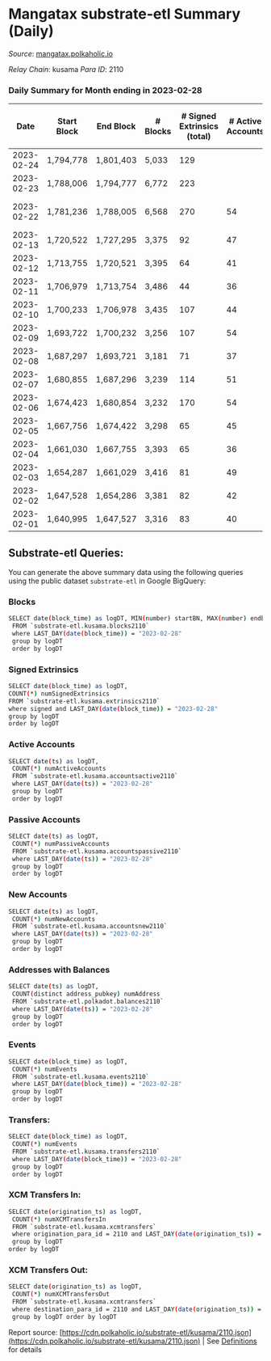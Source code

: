 # Mangatax substrate-etl Summary (Daily)

_Source_: [mangatax.polkaholic.io](https://mangatax.polkaholic.io)

*Relay Chain*: kusama
*Para ID*: 2110



### Daily Summary for Month ending in 2023-02-28


| Date | Start Block | End Block | # Blocks | # Signed Extrinsics (total) | # Active Accounts | # Passive | # New | # Addresses with Balances | # Events | # Transfers | # XCM Transfers In | # XCM Transfers Out | Issues | 
| ---- | ----------- | --------- | -------- | --------------------------- | ----------------- | --------- | ----- | ------------------------- | -------- | ----------- | ------------------ | ------------------- | ------ |
| 2023-02-24 | 1,794,778 | 1,801,403 | 5,033 | 129 |  |  |  |  | 16,735 | 518  |   |   |  |
| 2023-02-23 | 1,788,006 | 1,794,777 | 6,772 | 223 |  |  | 1,760 | 1,760 | 23,339 | 1,030  | 48 ($4,978.02) |   |  |
| 2023-02-22 | 1,781,236 | 1,788,005 | 6,568 | 270 | 54 | 5 | 1,752 | 1,752 | 23,469 | 1,311  | 42 ($12,877.53) |   | 202 missing (2.98%) |
| 2023-02-13 | 1,720,522 | 1,727,295 | 3,375 | 92 | 47 | 6 | 5 | 1,710 | 11,428 | 429  | 33 ($2,394.83) | 25 ($3,167.36) |  |
| 2023-02-12 | 1,713,755 | 1,720,521 | 3,395 | 64 | 41 | 5 | 4 | 1,705 | 11,129 | 360  | 22 ($1,557.79) | 18 ($2,502.79) |  |
| 2023-02-11 | 1,706,979 | 1,713,754 | 3,486 | 44 | 36 | 5 | 1 | 1,701 | 11,144 | 198  | 14 ($1,400.98) | 11 ($1,069.91) |  |
| 2023-02-10 | 1,700,233 | 1,706,978 | 3,435 | 107 | 44 | 16 | 20 | 1,700 | 12,236 | 754  | 38 ($6,091.07) | 28 ($7,118.28) |  |
| 2023-02-09 | 1,693,722 | 1,700,232 | 3,256 | 107 | 54 | 5 | 4 | 1,680 | 11,587 | 743  | 39 ($7,477.33) | 33 ($8,009.98) |  |
| 2023-02-08 | 1,687,297 | 1,693,721 | 3,181 | 71 | 37 | 5 | 8 | 1,676 | 10,662 | 413  | 33 ($41,618.19) | 22 ($4,776.02) |  |
| 2023-02-07 | 1,680,855 | 1,687,296 | 3,239 | 114 | 51 | 5 | 2 | 1,668 | 11,553 | 649  | 43 ($5,884.16) | 41 ($17,026.58) |  |
| 2023-02-06 | 1,674,423 | 1,680,854 | 3,232 | 170 | 54 | 7 | 4 | 1,666 | 12,310 | 892  | 68 ($18,121.98) | 54 ($15,842.97) |  |
| 2023-02-05 | 1,667,756 | 1,674,422 | 3,298 | 65 | 45 | 5 |  | 1,662 | 10,908 | 313  | 21 ($2,162.44) | 23 ($2,996.35) |  |
| 2023-02-04 | 1,661,030 | 1,667,755 | 3,393 | 65 | 36 | 5 | 2 | 1,662 | 11,271 | 403  | 26 ($5,603.31) | 25 ($5,702.21) |  |
| 2023-02-03 | 1,654,287 | 1,661,029 | 3,416 | 81 | 49 | 6 | 5 | 1,660 | 11,389 | 368  | 29 ($35,558.93) | 17 ($2,405.23) |  |
| 2023-02-02 | 1,647,528 | 1,654,286 | 3,381 | 82 | 42 | 5 | 3 | 1,655 | 11,308 | 363  | 33 ($4,589.48) | 24 ($4,269.40) |  |
| 2023-02-01 | 1,640,995 | 1,647,527 | 3,316 | 83 | 40 | 5 | 1 | 1,652 | 11,376 | 539  | 39 ($5,300.33) | 26 ($4,091.70) |  |

## Substrate-etl Queries:
You can generate the above summary data using the following queries using the public dataset `substrate-etl` in Google BigQuery:

### Blocks
```bash
SELECT date(block_time) as logDT, MIN(number) startBN, MAX(number) endBN, COUNT(*) numBlocks 
 FROM `substrate-etl.kusama.blocks2110`  
 where LAST_DAY(date(block_time)) = "2023-02-28" 
 group by logDT 
 order by logDT
```

### Signed Extrinsics
```bash
SELECT date(block_time) as logDT, 
COUNT(*) numSignedExtrinsics 
FROM `substrate-etl.kusama.extrinsics2110`  
where signed and LAST_DAY(date(block_time)) = "2023-02-28" 
group by logDT 
order by logDT
```

### Active Accounts
```bash
SELECT date(ts) as logDT, 
 COUNT(*) numActiveAccounts 
 FROM `substrate-etl.kusama.accountsactive2110` 
 where LAST_DAY(date(ts)) = "2023-02-28" 
 group by logDT 
 order by logDT
```

### Passive Accounts
```bash
SELECT date(ts) as logDT, 
 COUNT(*) numPassiveAccounts 
 FROM `substrate-etl.kusama.accountspassive2110` 
 where LAST_DAY(date(ts)) = "2023-02-28" 
 group by logDT 
 order by logDT
```

### New Accounts
```bash
SELECT date(ts) as logDT, 
 COUNT(*) numNewAccounts 
 FROM `substrate-etl.kusama.accountsnew2110` 
 where LAST_DAY(date(ts)) = "2023-02-28" 
 group by logDT
 order by logDT
```

### Addresses with Balances
```bash
SELECT date(ts) as logDT,
 COUNT(distinct address_pubkey) numAddress 
 FROM `substrate-etl.polkadot.balances2110` 
 where LAST_DAY(date(ts)) = "2023-02-28" 
 group by logDT 
 order by logDT
```

### Events
```bash
SELECT date(block_time) as logDT, 
 COUNT(*) numEvents 
 FROM `substrate-etl.kusama.events2110` 
 where LAST_DAY(date(block_time)) = "2023-02-28" 
 group by logDT 
 order by logDT
```

### Transfers:
```bash
SELECT date(block_time) as logDT, 
 COUNT(*) numEvents 
 FROM `substrate-etl.kusama.transfers2110` 
 where LAST_DAY(date(block_time)) = "2023-02-28" 
 group by logDT 
 order by logDT
```

### XCM Transfers In:
```bash
SELECT date(origination_ts) as logDT, 
 COUNT(*) numXCMTransfersIn 
 FROM `substrate-etl.kusama.xcmtransfers` 
 where origination_para_id = 2110 and LAST_DAY(date(origination_ts)) = "2023-02-28" 
 group by logDT 
order by logDT
```

### XCM Transfers Out:
```bash
SELECT date(origination_ts) as logDT, 
 COUNT(*) numXCMTransfersOut 
 FROM `substrate-etl.kusama.xcmtransfers` 
 where destination_para_id = 2110 and LAST_DAY(date(origination_ts)) = "2023-02-28" 
 group by logDT order by logDT
```


Report source: [https://cdn.polkaholic.io/substrate-etl/kusama/2110.json](https://cdn.polkaholic.io/substrate-etl/kusama/2110.json) | See [Definitions](/DEFINITIONS.md) for details
